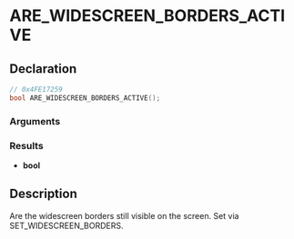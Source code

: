 # ARE_WIDESCREEN_BORDERS_ACTIVE

## Declaration
```cpp
// 0x4FE17259
bool ARE_WIDESCREEN_BORDERS_ACTIVE();
```

### Arguments

### Results
- **bool**

## Description
Are the widescreen borders still visible on the screen. Set via SET_WIDESCREEN_BORDERS.